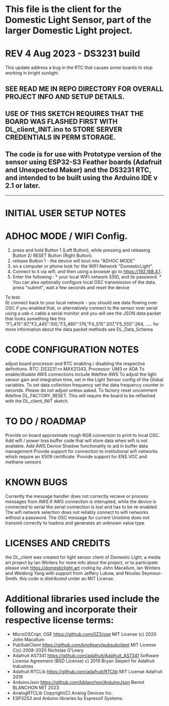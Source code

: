 # This file is the client for the Domestic Light Sensor, part of the larger Domestic Light project.
# REV 4 Aug 2023 - DS3231 build
This update address a bug in the RTC that causes some boards to stop working in bright sunlight.

## SEE READ ME IN REPO DIRECTORY FOR OVERALL PROJECT INFO AND SETUP DETAILS. 
## USE OF THIS SKETCH REQUIRES THAT THE BOARD WAS FLASHED FIRST WITH DL_client_INIT.ino to STORE SERVER CREDENTIALS IN PERM STORAGE.

## The code is for use with Prototype version of the sensor using ESP32-S3 Feather boards (Adafruit and Unexpected Maker) and the DS3231 RTC, and intended to be built using the Arduino IDE v 2.1 or later.

__________________

# INITIAL USER SETUP NOTES
# ADHOC MODE / WIFI Config. 
  1) press and hold Button 1 (Left Button), while pressing and releasing Button 2/  RESET Button (Right Button).
  2)  release Button 1 - the device will boot into "ADHOC MODE"
  3)  on a computer or phone look for the WIFI Network "DomesticLight".
  4)  Connect to it via wifi, and then using a browser go to https://192.168.4.1.
  5)  Enter the following : 
     * your local WIFI network SSID, and its password.
     * You can also optionally configure local OSC transmission of the data.
    press "submit", wait a few seconds and reset the device

To test:     
    6) connect back to your local network - you should see data flowing over OSC if you enabled that, or alternatively connect to the sensor over serial using a usb-c cable a serial monitor and you will see the JSON data packet that looks something like this
 "F1_415":67,"F2_445":100,"F3_480":176,"F4_515":207,"F5_555":264, .....
  for more information about the data packet methods see DL_Data_Schema

 # CODE CONFIGURATION NOTES
 adjust board processor and RTC enabling / disabling the respective definitions.
   RTC: DS3231 ro MAX31343, Processor: UM3 or ADA
 To enable/disable AWS connections include #define AWS
 To adjust the light sensor gain and integration time, set in the Light Sensor config of the Global variables.
 To set data collection frequency set the data frequency counter  in seconds. Please do not adjust unless asked.
 To factory reset uncomment #define DL_FACTORY_RESET. This will require the board to be reflashed with the DL_client_INIT sketch.

# TO DO / ROADMAP 
  Provide on board approximate rough RGB conversion to print to local OSC.
  Add wifi / power loss buffer code that will store data when wifi is not available. 
  Add AWS Device Shadow functionality to aid in buffer data management
  Provide support for connection to institutional wifi networks which require an X509 certificate. 
  Provide support for ENS VOC and methane sensors
 
#  KNOWN BUGS 
 Currently the message handler does not correctly recieve or process messages from AWS 
 If AWS connection is interupted, while the device is connected to serial the serial connection is lost and has to be re-enabled.
 The wifi network selection does not reliably connect to wifi networks without a password.
 The OSC message for current Unixtime does not transmit correctly to Isadora and generates an unknown value type

# LICENSES AND CREDITS 
 the DL_client was created for light sensor client of Domestic Light, a media art project by Ian Winters
 for more info about the project, or to participate please visit https://domesticlight.art
 coding by John Macallum, Ian Winters and Weidong Yang with support from Jeffery Lubow, and Nicolas Seymour-Smith.
  this code is distributed under an MIT License.

# Additional libraries used include the following and incorporate their respective license terms:
* MicroOSCript, OSE https://github.com/0Z3/ose MIT License (c) 2020 John Macallum
* PubSubClient https://github.com/knolleary/pubsubclient MIT License C(c) 2008-2020 Nicholas O'Leary
* Adafruit AS7341 https://github.com/adafruit/Adafruit_AS7341 Software License Agreement (BSD License) c) 2019 Bryan Siepert for Adafruit Industries
* Adafruit RTCLib https://github.com/adafruit/RTClib MIT License Adafruit 2019
* ArduinoJson  https://github.com/bblanchon/ArduinoJson Beniot BLANCHON MIT 2023
* AnalogRTCLib  Copyright(C) Analog Devices Inc.
* ESP32S3 and Arduino libraries by Espressif Systems.
